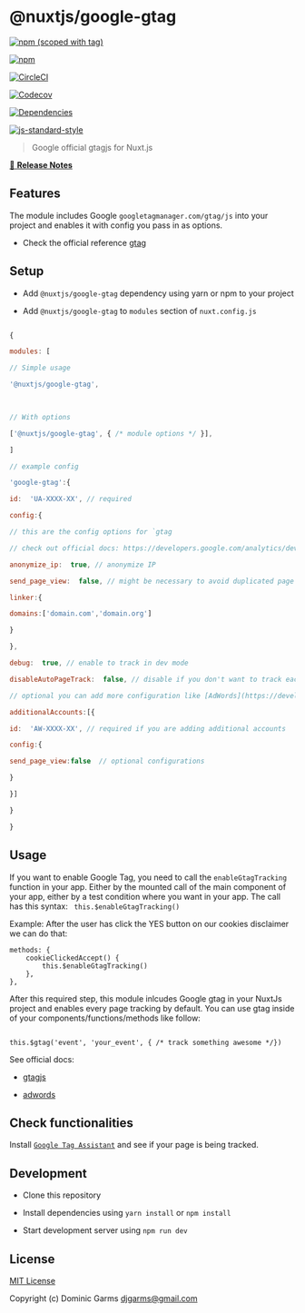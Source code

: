 
# @nuxtjs/google-gtag

[![npm (scoped with tag)](https://img.shields.io/npm/v/@nuxtjs/google-gtag/latest.svg?style=flat-square)](https://npmjs.com/package/@nuxtjs/google-gtag)

[![npm](https://img.shields.io/npm/dt/@nuxtjs/google-gtag.svg?style=flat-square)](https://npmjs.com/package/@nuxtjs/google-gtag)

[![CircleCI](https://img.shields.io/circleci/project/github/https://github.com/nuxt-community/google-gtag.svg?style=flat-square)](https://circleci.com/gh/https://github.com/nuxt-community/google-gtag)

[![Codecov](https://img.shields.io/codecov/c/github/https://github.com/nuxt-community/google-gtag.svg?style=flat-square)](https://codecov.io/gh/https://github.com/nuxt-community/google-gtag)

[![Dependencies](https://david-dm.org/https://github.com/nuxt-community/google-gtag/status.svg?style=flat-square)](https://david-dm.org/https://github.com/nuxt-community/google-gtag)

[![js-standard-style](https://img.shields.io/badge/code_style-standard-brightgreen.svg?style=flat-square)](http://standardjs.com)

  

> Google official gtagjs for Nuxt.js

  

[📖 **Release Notes**](./CHANGELOG.md)

  

## Features

  

The module includes Google `googletagmanager.com/gtag/js` into your project and enables it with config you pass in as options.

  

* Check the official reference [gtag](https://developers.google.com/analytics/devguides/collection/gtagjs/)

  

## Setup

- Add `@nuxtjs/google-gtag` dependency using yarn or npm to your project

- Add `@nuxtjs/google-gtag` to `modules` section of `nuxt.config.js`

  

```js

{

modules: [

// Simple usage

'@nuxtjs/google-gtag',

  

// With options

['@nuxtjs/google-gtag', { /* module options */ }],

]

// example config

'google-gtag':{

id:  'UA-XXXX-XX', // required

config:{

// this are the config options for `gtag

// check out official docs: https://developers.google.com/analytics/devguides/collection/gtagjs/

anonymize_ip:  true, // anonymize IP

send_page_view:  false, // might be necessary to avoid duplicated page track on page reload

linker:{

domains:['domain.com','domain.org']

}

},

debug:  true, // enable to track in dev mode

disableAutoPageTrack:  false, // disable if you don't want to track each page route with router.afterEach(...)

// optional you can add more configuration like [AdWords](https://developers.google.com/adwords-remarketing-tag/#configuring_the_global_site_tag_for_multiple_accounts)

additionalAccounts:[{

id:  'AW-XXXX-XX', // required if you are adding additional accounts

config:{

send_page_view:false  // optional configurations

}

}]

}

}

```

  

## Usage
If you want to enable Google Tag, you need to call the ``` enableGtagTracking ``` function in your app.
Either by the mounted call of the main component of your app, either by a test condition where you want in your app.
The call has this syntax: 
``` this.$enableGtagTracking()```

Example:
After the user has click the YES button on our cookies disclaimer we can do that:

```
methods: {
	cookieClickedAccept() {
		this.$enableGtagTracking()
	},
},
```


  After this required step, this module inlcudes Google gtag in your NuxtJs project and enables every page tracking by default. You can use gtag inside of your components/functions/methods like follow:

  

```

this.$gtag('event', 'your_event', { /* track something awesome */})

```

See official docs:

*  [gtagjs](https://developers.google.com/analytics/devguides/collection/gtagjs/)

*  [adwords](https://developers.google.com/adwords-remarketing-tag/#configuring_the_global_site_tag_for_multiple_accounts)

  

## Check functionalities

  

Install [`Google Tag Assistant`](https://chrome.google.com/webstore/detail/tag-assistant-by-google/kejbdjndbnbjgmefkgdddjlbokphdefk?hl=en) and see if your page is being tracked.

  

## Development

  

- Clone this repository

- Install dependencies using `yarn install` or `npm install`

- Start development server using `npm run dev`

  

## License

  

[MIT License](./LICENSE)

  

Copyright (c) Dominic Garms <djgarms@gmail.com>
